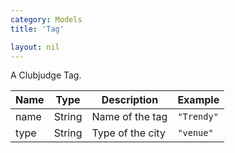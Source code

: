 ```yaml
---
category: Models
title: 'Tag'

layout: nil
---
```

A Clubjudge Tag.

|     Name    |    Type    |              Description               |               Example                |
| ----------- | ---------- | -------------------------------------- | ------------------------------------ |
| name        | String     | Name of the tag                        | ```"Trendy"```                       |
| type        | String     | Type of the city                       | ```"venue"```                        |

